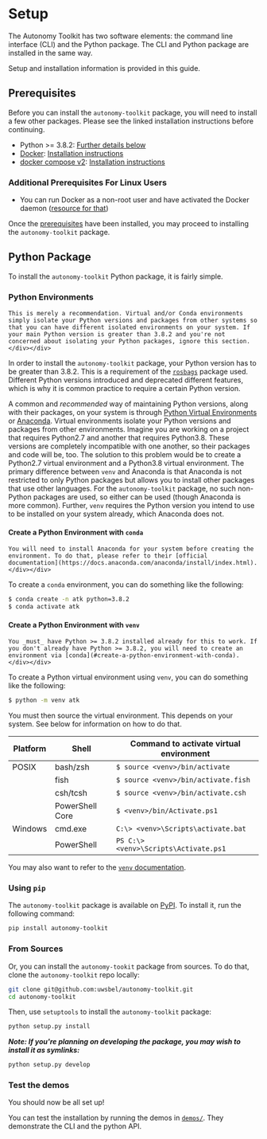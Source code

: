 # Setup

The Autonomy Toolkit has two software elements: the command line interface (CLI) and the Python package. The CLI and Python package are installed in the same way. 

Setup and installation information is provided in this guide.

## Prerequisites

Before you can install the `autonomy-toolkit` package, you will need to install a few other packages. Please see the linked installation instructions before continuing.
- Python >= 3.8.2: [Further details below](#python-environments)
- [Docker](https://docker.com): [Installation instructions](https://docs.docker.com/get-docker/)
- [docker compose v2](https://docs.docker.com/compose/): [Installation instructions](https://docs.docker.com/compose/cli-command/)

### Additional Prerequisites For Linux Users

- You can run Docker as a non-root user and have activated the Docker daemon ([resource for that](https://docs.docker.com/engine/install/linux-postinstall/))

Once the [prerequisites](#prerequisites) have been installed, you may proceed to installing the `autonomy-toolkit` package.

## Python Package 

To install the `autonomy-toolkit` Python package, it is fairly simple. 

### Python Environments

```{note}
This is merely a recommendation. Virtual and/or Conda environments simply isolate your Python versions and packages from other systems so that you can have different isolated environments on your system. If your main Python version is greater than 3.8.2 and you're not concerned about isolating your Python packages, ignore this section.
</div></div>
```

In order to install the `autonomy-toolkit` package, your Python version has to be greater than 3.8.2. This is a requirement of the [`rosbags`](https://pypi.org/project/rosbags/) package used. Different Python versions introduced and deprecated different features, which is why it is common practice to require a certain Python version.

A common and _recommended_ way of maintaining Python versions, along with their packages, on your system is through [Python Virtual Environments](https://docs.python.org/3/tutorial/venv.html) or [Anaconda](https://anaconda.org). Virtual environments isolate your Python versions and packages from other environments. Imagine you are working on a project that requires Python2.7 and another that requires Python3.8. These versions are completely incompatible with one another, so their packages and code will be, too. The solution to this problem would be to create a Python2.7 virtual environment and a Python3.8 virtual environment. The primary difference between `venv` and Anaconda is that Anaconda is not restricted to only Python packages but allows you to install other packages that use other languages. For the `autonomy-toolkit` package, no such non-Python packages are used, so either can be used (though Anaconda is more common). Further, `venv` requires the Python version you intend to use to be installed on your system already, which Anaconda does not.

#### Create a Python Environment with `conda`

```{note}
You will need to install Anaconda for your system before creating the environment. To do that, please refer to their [official documentation](https://docs.anaconda.com/anaconda/install/index.html).
</div></div>
```

To create a `conda` environment, you can do something like the following:

```bash
$ conda create -n atk python=3.8.2
$ conda activate atk
```

#### Create a Python Environment with `venv`

```{warning}
You _must_ have Python >= 3.8.2 installed already for this to work. If you don't already have Python >= 3.8.2, you will need to create an environment via [conda](#create-a-python-environment-with-conda).
</div></div>
```

To create a Python virtual environment using `venv`, you can do something like the following:

```bash
$ python -m venv atk
```

You must then source the virtual environment. This depends on your system. See below for information on how to do that.

| Platform | Shell           | Command to activate virtual environment |
|----------|-----------------|-----------------------------------------|
| POSIX    | bash/zsh        | `$ source <venv>/bin/activate`            |
|          | fish            | `$ source <venv>/bin/activate.fish`       |
|          | csh/tcsh        | `$ source <venv>/bin/activate.csh`       |
|          | PowerShell Core | `$ <venv>/bin/Activate.ps1`              |
| Windows  | cmd.exe         | `C:\> <venv>\Scripts\activate.bat`       |
|          | PowerShell      | `PS C:\> <venv>\Scripts\Activate.ps1`    |

You may also want to refer to the [`venv` documentation](https://docs.python.org/3/library/venv.html).

### Using `pip`

The `autonomy-toolkit` package is available on [PyPI](https://pypi.org/project/autonomy-toolkit). To install it, run the following command:

```bash
pip install autonomy-toolkit 
```

### From Sources

Or, you can install the `autonomy-tookit` package from sources. To do that, clone the `autonomy-toolkit` repo locally:

```bash
git clone git@github.com:uwsbel/autonomy-toolkit.git
cd autonomy-toolkit 
```

Then, use `setuptools` to install the `autonomy-toolkit` package:

```bash
python setup.py install
```

_**Note: If you're planning on developing the package, you may wish to install it as symlinks:**_

```bash
python setup.py develop
```

### Test the demos

You should now be all set up!

You can test the installation by running the demos in [`demos/`](https://github.com/uwsbel/autonomy-toolkit/tree/master/demos). They demonstrate the CLI and the python API.
